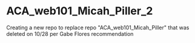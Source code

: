 # ACA_web101_Micah_Piller_2
Creating a new repo to replace repo "ACA_web101_Micah_Piller" that was deleted on 10/28 per Gabe Flores recommendation
